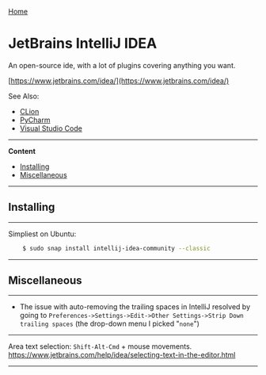 [Home](Readme.md)
# JetBrains IntelliJ IDEA

An open-source ide, with a lot of plugins covering anything you want.

[https://www.jetbrains.com/idea/](https://www.jetbrains.com/idea/)

See Also:

  - [CLion](CLion.md)
  - [PyCharm](PyCharm.md)
  - [Visual Studio Code](VisualStudioCode.md)

---

**Content**

  - [Installing](IntelliJ.md#installing)
  - [Miscellaneous](IntelliJ.md#miscellaneous)

---

## Installing

---

Simpliest on Ubuntu:

```bash
    $ sudo snap install intellij-idea-community --classic
```

---

## Miscellaneous

---

- The issue with auto-removing the trailing spaces in IntelliJ
resolved by going to `Preferences->Settings->Edit->Other Settings->Strip Down trailing spaces`
(the drop-down menu I picked "`none`")  

---

Area text selection: `Shift-Alt-Cmd` + mouse movements.
https://www.jetbrains.com/help/idea/selecting-text-in-the-editor.html

---
